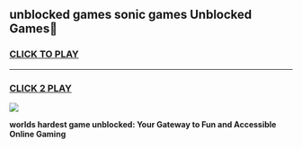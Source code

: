 
## unblocked games sonic games Unblocked Games👋
<h3>
<a href="https://premium.freeplayer.one?title=unblocked_games_sonic_games&ref=16F">CLICK TO PLAY</a></h3>
<hr>

<h3>
<a href="https://premium.freeplayer.one?title=unblocked_games_sonic_games&ref=16F">CLICK 2 PLAY</a>
  
</h3>

<a href="https://premium.freeplayer.one?title=unblocked_games_sonic_games&ref=16F/"><img src="https://clearcache.store/games.png"></a>


**worlds hardest game unblocked: Your Gateway to Fun and Accessible Online Gaming**
